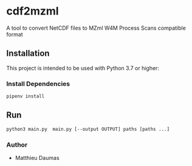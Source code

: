 # cdf2mzml
A tool to convert NetCDF files to MZml W4M Process Scans compatible format

## Installation
This project is intended to be used with Python 3.7 or higher:

### Install Dependencies
```bash
pipenv install
```

## Run
```bash
python3 main.py  main.py [--output OUTPUT] paths [paths ...]
```

### Author
- Matthieu Daumas